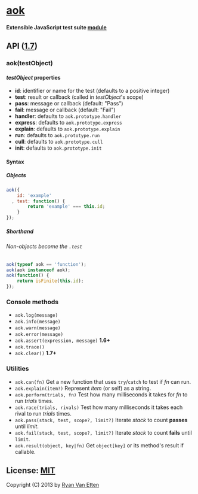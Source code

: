 # [aok](https://github.com/ryanve/aok)

#### Extensible JavaScript test suite [module](https://npmjs.org/package/aok)

## API ([1.7](../../releases))

### aok(testObject)

#### <var>testObject</var> properties

- **id**: identifier or name for the test (defaults to a positive integer)
- **test**: result or callback (called in <var>testObject</var>'s scope)
- **pass**: message or callback (default: "Pass")
- **fail**: message or callback (default: "Fail")
- **handler**: defaults to `aok.prototype.handler`
- **express**: defaults to `aok.prototype.express`
- **explain**: defaults to `aok.prototype.explain`
- **run**: defaults to `aok.prototype.run`
- **cull**: defaults to `aok.prototype.cull`
- **init**: defaults to `aok.prototype.init`

#### Syntax

##### Objects

```js
aok({
    id: 'example'
  , test: function() {
        return 'example' === this.id;
    }
});
```

##### Shorthand

###### Non-objects become the `.test`

```js
aok(typeof aok == 'function');
aok(aok instanceof aok);
aok(function() {
    return isFinite(this.id);
});
```

### Console methods

- `aok.log(message)`
- `aok.info(message)`
- `aok.warn(message)`
- `aok.error(message)`
- `aok.assert(expression, message)` <b>1.6+</b>
- `aok.trace()`
- `aok.clear()` <b>1.7+</b>

### Utilities

- `aok.can(fn)` Get a new function that uses `try`/`catch` to test if <var>fn</var> can run.
- `aok.explain(item?)` Represent <var>item</var> (or self) as a string.
- `aok.perform(trials, fn)` Test how many milliseconds it takes for <var>fn</var> to run <var>trials</var> times.
- `aok.race(trials, rivals)` Test how many milliseconds it takes each rival to run <var>trials</var> times.
- `aok.pass(stack, test, scope?, limit?)` Iterate <var>stack</var> to count <b>passes</b> until <var>limit</var>.
- `aok.fail(stack, test, scope?, limit?)` Iterate <var>stack</var> to count <b>fails</b> until `limit`.
- `aok.result(object, key|fn)` Get `object[key]` or its method's result if callable.

## License: [MIT](http://en.wikipedia.org/wiki/MIT_License)

Copyright (C) 2013 by [Ryan Van Etten](https://github.com/ryanve)